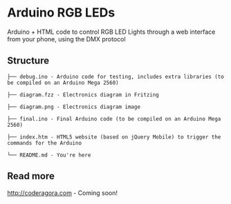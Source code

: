 # Arduino RGB LEDs
Arduino + HTML code to control RGB LED Lights through a web interface from your phone, using the DMX protocol

## Structure
```
├── debug.ino - Arduino code for testing, includes extra libraries (to be compiled on an Arduino Mega 2560)

├── diagram.fzz - Electronics diagram in Fritzing

├── diagram.png - Electronics diagram image

├── final.ino - Final Arduino code (to be compiled on an Arduino Mega 2560)

├── index.htm - HTML5 website (based on jQuery Mobile) to trigger the commands for the Arduino

└── README.md - You're here
```

## Read more
http://coderagora.com - Coming soon!
